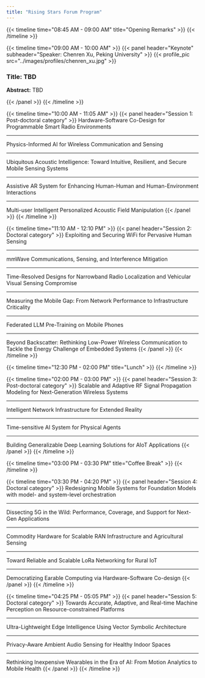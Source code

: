 ```yaml
---
title: "Rising Stars Forum Program"
---
```


{{< timeline time="08:45 AM - 09:00 AM" title="Opening Remarks" >}}
{{< /timeline >}}

{{< timeline time="09:00 AM - 10:00 AM" >}}
{{< panel header="Keynote" subheader="Speaker: Chenren Xu, Peking University" >}}
    {{< profile_pic src="../images/profiles/chenren_xu.jpg" >}}
    <h3>Title: TBD</h3>
    <p><strong>Abstract:</strong> TBD</p>
{{< /panel >}}
{{< /timeline >}}

{{< timeline time="10:00 AM - 11:05 AM" >}}
{{< panel header="Session 1: Post-doctoral category" >}}
Hardware-Software Co-Design for Programmable Smart Radio Environments
<hr>
Physics-Informed AI for Wireless Communication and Sensing
<hr>
Ubiquitous Acoustic Intelligence: Toward Intuitive, Resilient, and Secure Mobile Sensing Systems
<hr>
Assistive AR System for Enhancing Human-Human and Human-Environment Interactions
<hr>
Multi-user Intelligent Personalized Acoustic Field Manipulation
{{< /panel >}}
{{< /timeline >}}

{{< timeline time="11:10 AM - 12:10 PM" >}}
{{< panel header="Session 2: Doctoral category" >}}
Exploiting and Securing WiFi for Pervasive Human Sensing<hr>
mmWave Communications, Sensing, and Interference Mitigation<hr>
Time-Resolved Designs for Narrowband Radio Localization and Vehicular Visual Sensing Compromise<hr>
Measuring the Mobile Gap: From Network Performance to Infrastructure Criticality<hr>
Federated LLM Pre-Training on Mobile Phones<hr>
Beyond Backscatter: Rethinking Low-Power Wireless Communication to Tackle the Energy Challenge of Embedded Systems
{{< /panel >}}
{{< /timeline >}}

{{< timeline time="12:30 PM - 02:00 PM" title="Lunch" >}}
{{< /timeline >}}

{{< timeline time="02:00 PM - 03:00 PM" >}}
{{< panel header="Session 3: Post-doctoral category" >}}
Scalable and Adaptive RF Signal Propagation Modeling for Next-Generation Wireless Systems<hr>
Intelligent Network Infrastructure for Extended Reality<hr>
Time-sensitive AI System for Physical Agents<hr>
Building Generalizable Deep Learning Solutions for AIoT Applications
{{< /panel >}}
{{< /timeline >}}

{{< timeline time="03:00 PM - 03:30 PM" title="Coffee Break" >}}
{{< /timeline >}}

{{< timeline time="03:30 PM - 04:20 PM" >}}
{{< panel header="Session 4: Doctoral category" >}}
Redesigning Mobile Systems for Foundation Models with model- and system-level orchestration<hr>
Dissecting 5G in the Wild: Performance, Coverage, and Support for Next-Gen Applications<hr>
Commodity Hardware for Scalable RAN Infrastructure and Agricultural Sensing<hr>
Toward Reliable and Scalable LoRa Networking for Rural IoT<hr>
Democratizing Earable Computing via Hardware-Software Co-design
{{< /panel >}}
{{< /timeline >}}

{{< timeline time="04:25 PM - 05:05 PM" >}}
{{< panel header="Session 5: Doctoral category" >}}
Towards Accurate, Adaptive, and Real-time Machine Perception on Resource-constrained Platforms<hr>
Ultra-Lightweight Edge Intelligence Using Vector Symbolic Architecture<hr>
Privacy-Aware Ambient Audio Sensing for Healthy Indoor Spaces<hr>
Rethinking Inexpensive Wearables in the Era of AI: From Motion Analytics to Mobile Health
{{< /panel >}}
{{< /timeline >}}
